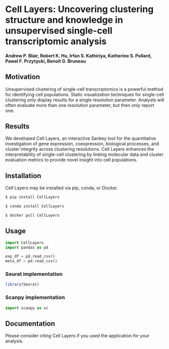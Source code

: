 # Cell Layers: Uncovering clustering structure and knowledge in unsupervised single-cell transcriptomic analysis
#### Andrew P. Blair, Robert K. Hu, Irfan S. Kathiriya, Katherine S. Pollard, Pawel F. Przytycki, Benoit G. Bruneau

## Motivation
Unsupervised clustering of single-cell transcriptomics is a powerful method for identifying cell populations. Static visualization techniques for single-cell clustering only display results for a single resolution parameter. Analysts will often evaluate more than one resolution parameter, but then only report one.

## Results
We developed Cell Layers, an interactive Sankey tool for the quantitative investigation of gene expression, coexpression, biological processes, and cluster integrity across clustering resolutions. Cell Layers enhances the interpretability of single-cell clustering by linking molecular data and cluster evaluation metrics to provide novel insight into cell populations.

## Installation
Cell Layers may be installed via pip, conda, or Docker.

```bash
$ pip install CellLayers
```
```bash
$ conda install CellLayers
```
```bash
$ docker pull CellLayers
```

## Usage
```python
import CellLayers
import pandas as pd

exp_df = pd.read_csv()
meta_df = pd.read_csv()
```

### Seurat implementation
```R
library(Seurat)
```

### Scanpy implementation
```Python
import scanpy as sc 
```

## Documentation
Please consider citing Cell Layers if you used the application for your analysis.
